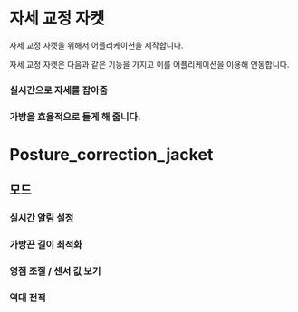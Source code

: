 # 자세 교정 자켓


자세 교정 자켓을 위해서 어플리케이션을 제작합니다.

자세 교정 자켓은 다음과 같은 기능을 가지고 이를 어플리케이션을 이용해 연동합니다.


### 실시간으로 자세를 잡아줌

### 가방을 효율적으로 들게 해 줍니다.


# Posture_correction_jacket
## 모드
### 실시간 알림 설정
### 가방끈 길이 최적화
### 영점 조절 / 센서 값 보기
### 역대 전적
